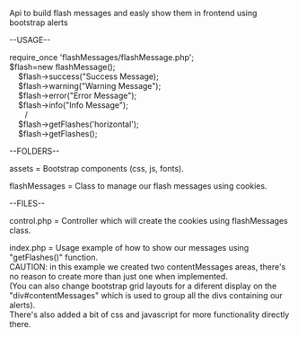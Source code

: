 Api to build flash messages and easly show them in frontend using bootstrap alerts

--USAGE--

require_once 'flashMessages/flashMessage.php';  <br/>
$flash=new flashMessage();  <br/>
&nbsp;&nbsp;&nbsp;  $flash->success("Success Message);  <br/>
&nbsp;&nbsp;&nbsp;  $flash->warning("Warning Message");  <br/>
&nbsp;&nbsp;&nbsp;  $flash->error("Error Message");  <br/>
&nbsp;&nbsp;&nbsp;  $flash->info("Info Message");  <br/>
&nbsp;&nbsp;&nbsp;&nbsp;&nbsp;&nbsp;      /  <br/>
&nbsp;&nbsp;&nbsp;  $flash->getFlashes('horizontal');  <br/>
&nbsp;&nbsp;&nbsp;  $flash->getFlashes();  <br/>



--FOLDERS--

assets = Bootstrap components (css, js, fonts).

flashMessages = Class to manage our flash messages using cookies.

--FILES--

control.php = Controller which will create the cookies using flashMessages class.

index.php = Usage example of how to show our messages using "getFlashes()" function.  <br/> 
	    CAUTION: in this example we created two contentMessages areas, there's no reason to create more than just one when implemented.  <br/>
	    (You can also change bootstrap grid layouts for a diferent display on the "div#contentMessages" which is used to group all the divs containing our alerts). <br/>
	    There's also added a bit of css and javascript for more functionality directly there.
